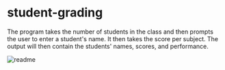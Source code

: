 # student-grading

The program takes the number of students in the class
and then prompts the user to enter a student's name. 
It then takes the score per subject. The output will 
then contain the students' names, scores, and performance.


![readme](https://github.com/ericomondi/student-grading/assets/139236060/2cad4580-bfb7-4ab9-a617-d872a9d65cc5)

